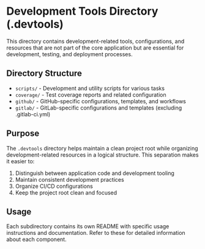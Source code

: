 # Development Tools Directory (.devtools)

This directory contains development-related tools, configurations, and resources that are not part of the core application but are essential for development, testing, and deployment processes.

## Directory Structure

- `scripts/` - Development and utility scripts for various tasks
- `coverage/` - Test coverage reports and related configuration
- `github/` - GitHub-specific configurations, templates, and workflows
- `gitlab/` - GitLab-specific configurations and templates (excluding .gitlab-ci.yml)

## Purpose

The `.devtools` directory helps maintain a clean project root while organizing development-related resources in a logical structure. This separation makes it easier to:

1. Distinguish between application code and development tooling
2. Maintain consistent development practices
3. Organize CI/CD configurations
4. Keep the project root clean and focused

## Usage

Each subdirectory contains its own README with specific usage instructions and documentation. Refer to these for detailed information about each component. 